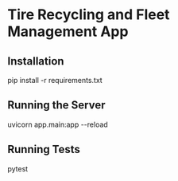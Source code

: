 # Tire Recycling and Fleet Management App

## Installation
pip install -r requirements.txt

## Running the Server
uvicorn app.main:app --reload

## Running Tests
pytest
